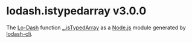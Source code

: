 # lodash.istypedarray v3.0.0

The [Lo-Dash](https://lodash.com/) function [_.isTypedArray](http://lodash.com/docs#isTypedArray) as a [Node.js](http://nodejs.org/) module generated by [lodash-cli](https://www.npmjs.com/package/lodash-cli).
